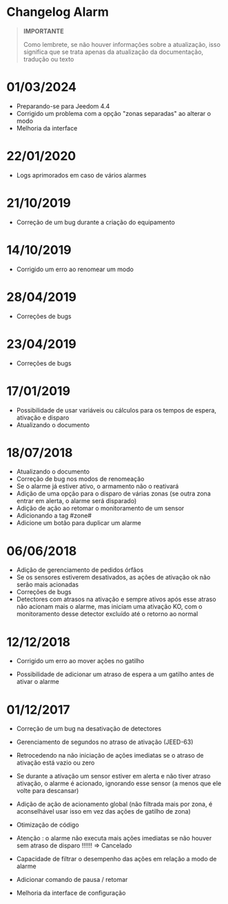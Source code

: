 # Changelog Alarm

>**IMPORTANTE**
>
>Como lembrete, se não houver informações sobre a atualização, isso significa que se trata apenas da atualização da documentação, tradução ou texto

# 01/03/2024

- Preparando-se para Jeedom 4.4
- Corrigido um problema com a opção "zonas separadas" ao alterar o modo
- Melhoria da interface

# 22/01/2020

- Logs aprimorados em caso de vários alarmes

# 21/10/2019

- Correção de um bug durante a criação do equipamento

# 14/10/2019

- Corrigido um erro ao renomear um modo

# 28/04/2019

- Correções de bugs

# 23/04/2019

- Correções de bugs

# 17/01/2019

- Possibilidade de usar variáveis ou cálculos para os tempos de espera, ativação e disparo
- Atualizando o documento

# 18/07/2018

- Atualizando o documento
- Correção de bug nos modos de renomeação
- Se o alarme já estiver ativo, o armamento não o reativará
- Adição de uma opção para o disparo de várias zonas (se outra zona entrar em alerta, o alarme será disparado)
- Adição de ação ao retomar o monitoramento de um sensor
- Adicionando a tag #zone#
- Adicione um botão para duplicar um alarme

# 06/06/2018

- Adição de gerenciamento de pedidos órfãos
- Se os sensores estiverem desativados, as ações de ativação ok não serão mais acionadas
- Correções de bugs
- Detectores com atrasos na ativação e sempre ativos após esse atraso não acionam mais o alarme, mas iniciam uma ativação KO, com o monitoramento desse detector excluído até o retorno ao normal

# 12/12/2018

- Corrigido um erro ao mover ações no gatilho

- Possibilidade de adicionar um atraso de espera a um gatilho antes de ativar o alarme

# 01/12/2017

-   Correção de um bug na desativação de detectores

-   Gerenciamento de segundos no atraso de ativação (JEED-63)

-   Retrocedendo na não iniciação de ações imediatas se
    o atraso de ativação está vazio ou zero

-   Se durante a ativação um sensor estiver em alerta e não tiver atraso
    ativação, o alarme é acionado, ignorando esse sensor
    (a menos que ele volte para descansar)

-   Adição de ação de acionamento global (não filtrada mais por zona,
    é aconselhável usar isso em vez das ações de
    gatilho de zona)

-   Otimização de código

-   Atenção : o alarme não executa mais ações imediatas se não houver
    sem atraso de disparo !!!!!! ⇒ Cancelado

-   Capacidade de filtrar o desempenho das ações em relação a
    modo de alarme

-   Adicionar comando de pausa / retomar

-   Melhoria da interface de configuração

